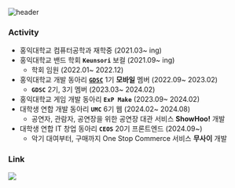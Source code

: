 ![header](https://capsule-render.vercel.app/api?type=waving&&color=gradient&customColorList=8,6,4,1,30&height=200&section=header&text=Grow%20Together&fontSize=70)

### Activity

- 홍익대학교 컴퓨터공학과 재학중 (2021.03~ ing)
- 홍익대학교 밴드 학회 **`Keunsori`** 보컬 (2021.09~ ing)
    - 학회 임원 (2022.01~ 2022.12)
- 홍익대학교 개발 동아리 [**`GDSC`**](https://github.com/GDSC-Hongik) 1기 **모바일** 멤버 (2022.09~ 2023.02)
    - **`GDSC`** 2기, 3기 멤버 (2023.03~ 2024.02)
- 홍익대학교 게임 개발 동아리 **`ExP Make`** (2023.09~ 2024.02)
- 대학생 연합 개발 동아리 **`UMC`** 6기 웹 (2024.02~ 2024.08)
    - 공연자, 관람자, 공연장을 위한 공연장 대관 서비스 **ShowHoo!** 개발
- 대학생 연합 IT 창업 동아리 **`CEOS`** 20기 프론트엔드 (2024.09~)
    - 악기 대여부터, 구매까지 One Stop Commerce 서비스 **무사이** 개발

### Link

<a href="https://velog.io/@gabujwb" target="_blank"><img src="https://img.shields.io/badge/Velog-20C997?style=flat&logo=velog&logoColor=ffffff"/></a>
